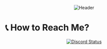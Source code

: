 <p align="center">
  <img src="https://capsule-render.vercel.app/api?type=waving&color=gradient&customColorList=87CEEB,E0E0E0&section=header&height=250&reversal=false&text=Fleur%20de%20Fontaine&desc=Yet%20Another%20Software%20and%20Website%20Developer&animation=fadeIn&fontAlign=50&fontAlignY=50&descAlign=50&descAlignY=65&fontColor=F8F8FF" alt="Header"/>
</p>

# 📞 How to Reach Me?
<p align="center">
  <a href="https://discord.com/users/1053137534298902538"><img src="https://lanyard.cnrad.dev/api/1053137534298902538" alt="Discord Status"/></a>
</p>

